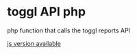 # toggl API php

php function that calls the toggl reports API 

[js version available](https://github.com/toddaustin/toggl-api-js)
